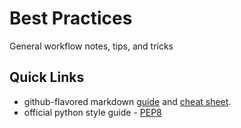 # Best Practices
General workflow notes, tips, and tricks  

## Quick Links
* github-flavored markdown [guide](https://docs.github.com/en/get-started/writing-on-github) and [cheat sheet](https://github.com/adam-p/markdown-here/wiki/Markdown-Cheatsheet).
* official python style guide - [PEP8](https://peps.python.org/pep-0008/)